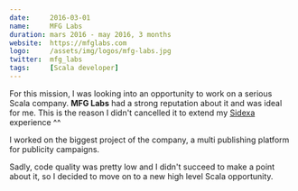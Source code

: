 ```yaml
---
date:     2016-03-01
name:     MFG Labs
duration: mars 2016 - may 2016, 3 months
website:  https://mfglabs.com
logo:     /assets/img/logos/mfg-labs.jpg
twitter:  mfg_labs
tags:     [Scala developer]
---
```


For this mission, I was looking into an opportunity to work on a serious Scala company. **MFG Labs** had a strong reputation about it and was ideal for me.
This is the reason I didn't cancelled it to extend my [Sidexa](#sidexa) experience ^^

I worked on the biggest project of the company, a multi publishing platform for publicity campaigns.

Sadly, code quality was pretty low and I didn't succeed to make a point about it, so I decided to move on to a new high level Scala opportunity.
